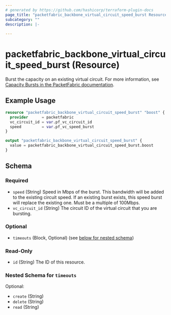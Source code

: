 ```yaml
---
# generated by https://github.com/hashicorp/terraform-plugin-docs
page_title: "packetfabric_backbone_virtual_circuit_speed_burst Resource - terraform-provider-packetfabric"
subcategory: ""
description: |-
  
---
```


# packetfabric_backbone_virtual_circuit_speed_burst (Resource)

Burst the capacity on an existing virtual circuit. For more information, see [Capacity Bursts in the PacketFabric documentation](https://docs.packetfabric.com/vc/manage/burst/).

## Example Usage

```terraform
resource "packetfabric_backbone_virtual_circuit_speed_burst" "boost" {
  provider      = packetfabric
  vc_circuit_id = var.pf_vc_circuit_id
  speed         = var.pf_vc_speed_burst
}

output "packetfabric_backbone_virtual_circuit_speed_burst" {
  value = packetfabric_backbone_virtual_circuit_speed_burst.boost
}
```

<!-- schema generated by tfplugindocs -->
## Schema

### Required

- `speed` (String) Speed in Mbps of the burst. This bandwidth will be added to the existing circuit speed. If an existing burst exists, this speed burst will replace the existing one. Must be a multiple of 100Mbps.
- `vc_circuit_id` (String) The circuit ID of the virtual circuit that you are bursting.

### Optional

- `timeouts` (Block, Optional) (see [below for nested schema](#nestedblock--timeouts))

### Read-Only

- `id` (String) The ID of this resource.

<a id="nestedblock--timeouts"></a>
### Nested Schema for `timeouts`

Optional:

- `create` (String)
- `delete` (String)
- `read` (String)


